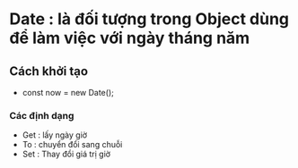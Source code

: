 # Date : là đối tượng trong Object dùng để làm việc với ngày tháng năm

## Cách khởi tạo

- const now = new Date();

### Các định dạng

- Get : lấy ngày giờ
- To : chuyển đổi sang chuỗi
- Set : Thay đổi giá trị giờ
